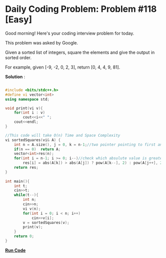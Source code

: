
# Daily Coding Problem: Problem #118 [Easy]

Good morning! Here's your coding interview problem for today.

This problem was asked by Google.

Given a sorted list of integers, square the elements and give the output in sorted order.

For example, given [-9, -2, 0, 2, 3], return [0, 4, 4, 9, 81].

**Solution** :

```cpp

#include <bits/stdc++.h>
#define vi vector<int>
using namespace std;

void print(vi v){
    for(int i : v)
        cout<<i<<" ";
    cout<<endl;
}

//This code will take O(n) Time and Space Complexity
vi sortedSquares(vi& A) {
    int n = A.size(), j = 0, k = n-1;//two pointer pointing to first and last
    if(n == 0)  return A;
    vector<int>res(n);
    for(int i = n-1; i >= 0; i--)//check which absulute value is greater and put that one
        res[i] = abs(A[k]) > abs(A[j]) ? pow(A[k--], 2) : pow(A[j++], 2);
    return res;
}
    
int main(){
    int t;
    cin>>t;
    while(t--){
        int n;
        cin>>n;
        vi v(n);
        for(int i = 0; i < n; i++)
            cin>>v[i];
        v = sortedSquares(v);
        print(v);
    }
    return 0;
}

```

**[Run Code](https://ide.geeksforgeeks.org/W69cJVNURP)**